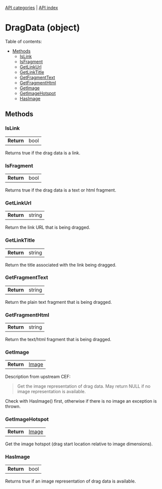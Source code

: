 [API categories](API-categories.md) | [API index](API-index.md)


# DragData (object)


Table of contents:
* [Methods](#methods)
  * [IsLink](#islink)
  * [IsFragment](#isfragment)
  * [GetLinkUrl](#getlinkurl)
  * [GetLinkTitle](#getlinktitle)
  * [GetFragmentText](#getfragmenttext)
  * [GetFragmentHtml](#getfragmenthtml)
  * [GetImage](#getimage)
  * [GetImageHotspot](#getimagehotspot)
  * [HasImage](#hasimage)


## Methods


### IsLink

| | |
| --- | --- |
| __Return__ | bool |

Returns true if the drag data is a link.


### IsFragment

| | |
| --- | --- |
| __Return__ | bool |

Returns true if the drag data is a text or html fragment.


### GetLinkUrl

| | |
| --- | --- |
| __Return__ | string |


Return the link URL that is being dragged.


### GetLinkTitle

| | |
| --- | --- |
| __Return__ | string |

Return the title associated with the link being dragged.


### GetFragmentText

| | |
| --- | --- |
| __Return__ | string |

Return the plain text fragment that is being dragged.


### GetFragmentHtml

| | |
| --- | --- |
| __Return__ | string |

Return the text/html fragment that is being dragged.


### GetImage

| | |
| --- | --- |
| __Return__ | [Image](Image.md) |

Description from upstream CEF:
> Get the image representation of drag data. May return NULL if no image
> representation is available.

Check with HasImage() first, otherwise if there is no image an exception
is thrown.


### GetImageHotspot

| | |
| --- | --- |
| __Return__ | [Image](Image.md) |

Get the image hotspot (drag start location relative to image dimensions).


### HasImage

| | |
| --- | --- |
| __Return__ | bool |

Returns true if an image representation of drag data is available.

